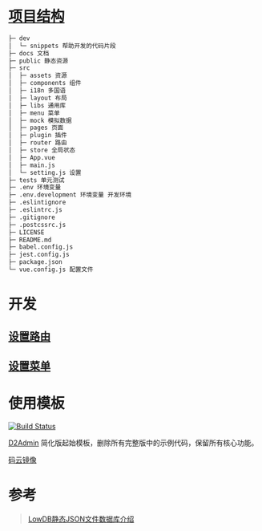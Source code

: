 # [项目结构](https://d2-projects.github.io/d2-admin-doc/zh/learn-guide/#%E5%8A%9F%E8%83%BD)

```bash
├─ dev
│  └─ snippets 帮助开发的代码片段
├─ docs 文档
├─ public 静态资源
├─ src
│  ├─ assets 资源
│  ├─ components 组件
│  ├─ i18n 多国语
│  ├─ layout 布局
│  ├─ libs 通用库
│  ├─ menu 菜单
│  ├─ mock 模拟数据
│  ├─ pages 页面
│  ├─ plugin 插件
│  ├─ router 路由
│  ├─ store 全局状态
│  ├─ App.vue
│  ├─ main.js
│  └─ setting.js 设置
├─ tests 单元测试
├─ .env 环境变量
├─ .env.development 环境变量 开发环境
├─ .eslintignore
├─ .eslintrc.js
├─ .gitignore
├─ .postcssrc.js
├─ LICENSE
├─ README.md
├─ babel.config.js
├─ jest.config.js
├─ package.json
└─ vue.config.js 配置文件
```

# 开发

## [设置路由](https://d2-projects.github.io/d2-admin-doc/zh/learn-guide/getting-started.html#%E8%AE%BE%E7%BD%AE%E8%B7%AF%E7%94%B1)

## [设置菜单](https://d2-projects.github.io/d2-admin-doc/zh/learn-guide/getting-started.html#%E8%AE%BE%E7%BD%AE%E8%8F%9C%E5%8D%95)

# 使用模板

[![Build Status](https://www.travis-ci.org/d2-projects/d2-admin-start-kit.svg?branch=master)](https://www.travis-ci.org/d2-projects/d2-admin-start-kit)

[D2Admin](https://github.com/d2-projects/d2-admin) 简化版起始模板，删除所有完整版中的示例代码，保留所有核心功能。

[码云镜像](https://gitee.com/fairyever/d2-admin-start-kit)

# 参考

> [LowDB静态JSON文件数据库介绍](https://www.jianshu.com/p/11d04a4c22af)
